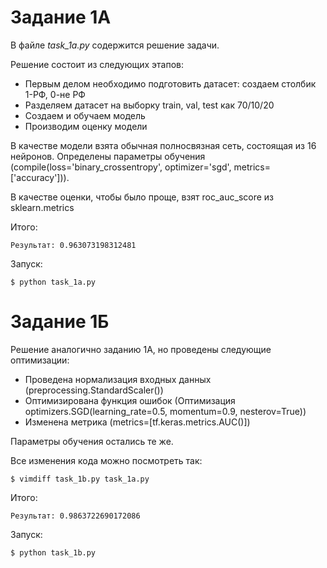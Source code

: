 # Задание 1А

В файле _task_1a.py_ содержится решение задачи.

Решение состоит из следующих этапов:
- Первым делом необходимо подготовить датасет: создаем столбик 1-РФ, 0-не РФ
- Разделяем датасет на выборку train, val, test как 70/10/20
- Создаем и обучаем модель
- Производим оценку модели

В качестве модели взята обычная полносвязная сеть, состоящая из 16 нейронов.
Определены параметры обучения (compile(loss='binary_crossentropy', optimizer='sgd', metrics=['accuracy'])).

В качестве оценки, чтобы было проще, взят roc_auc_score из sklearn.metrics

Итого:
    
    Результат: 0.963073198312481

Запуск:

    $ python task_1a.py


# Задание 1Б

Решение аналогично заданию 1А, но проведены следующие оптимизации:
- Проведена нормализация входных данных (preprocessing.StandardScaler())
- Оптимизирована функция ошибок (Оптимизация optimizers.SGD(learning_rate=0.5, momentum=0.9, nesterov=True))
- Изменена метрика (metrics=[tf.keras.metrics.AUC()])

Параметры обучения остались те же.

Все изменения кода можно посмотреть так:

    $ vimdiff task_1b.py task_1a.py

Итого:
    
    Результат: 0.9863722690172086

Запуск:

    $ python task_1b.py

